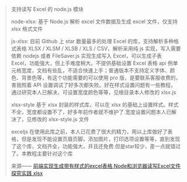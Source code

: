 <blockquote>
支持读写 Excel 的 node.js 模块

node-xlsx: 基于 Node.js 解析 excel 文件数据及生成 excel 文件，仅支持 xlsx 格式文件

js-xlsx: 目前 Github 上 star 数量最多的处理 Excel 的库，支持解析多种格式表格 XLSX / XLSM / XLSB / XLS / CSV，解析采用纯 js 实现，写入需要依赖 nodejs 或者 FileSaver.js 实现生成写入 Excel，可以生成子表 Excel，功能强大，但上手难度稍大。不提供基础设置 Excel 表格 api 例单元格宽度，文档有些乱，不适合快速上手；普通版本不支持定义字体、颜色、背景色等，有这个功能需要的可以使用 pro 版，是要联系客服收费的，害我照着 API 设置调试了好多次都失败。好在样式设置问题有一些教程，通过研究本人已解决，可设置宽度颜色等等，见根目录本人修改的 xlsx.js

xlsx-style 基于 xlsx 封装的样式库，可以在 xlsx 的基础上设置样式。样式不全，宽度都设置不了，好多年前作者就不维护了.宽度设置问题本人已解决了，见修改的 xlsx-style.js 文件

exceljs 在使用此库之前，本人已花费了很大的精力，用以上库做好了表格，但是发现不能设置页眉页脚，添加图片，打印选项设置等等，直到发现了这个库，文档齐全，功能强大，并且还免费.但是star较少，差一点就错过了。本教程主要针对这个库

来源—— [前端实现生成带有样式的excel表格 Node和浏览器读写Excel文件探究实践 xlsx](https://juejin.cn/post/6844904181090762759)
</blockquote>

